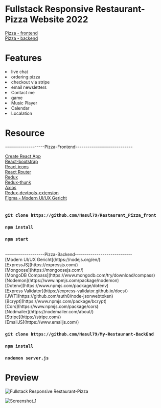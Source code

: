# Fullstack Responsive Restaurant-Pizza Website 2022

[Pizza - frontend](https://github.com/Hasul79/Restaurant_Pizza_front)<br />
[Pizza - backend](https://github.com/Hasul79/My-Restaurant-BackEnd)<br />

# Features
<li> live chat </li>
<li> ordering pizza </li>
<li> checkout via stripe </li>
<li> email newsletters </li>
<li> Contact me </li>
<li>game</li>
<li>Music Player</li>
<li> Calendar </li>
<li> Localation </li>


# Resource

--------------------Pizza-Frontend-----------------------------

[Create React App](https://create-react-app.dev/)<br /> 
[React-bootstrap](https://react-bootstrap.github.io/)<br />
[React icons](https://react-icons.github.io/react-icons/)<br />
[React Router](https://reactrouter.com/en/main)<br />
[Redux](https://redux.js.org/)<br />
[Redux-thunk](https://www.npmjs.com/package/redux-thunk)<br />
[Axios](https://axios-http.com/)<br>
[Redux-devtools-extension](https://www.npmjs.com/package/@redux-devtools/extension)<br />
[Figma - Modern UI/UX Gericht](https://www.figma.com/file/yvClSI9AZBRX8UaaGEByF3/Modern-UI%2FUX%3A-Gericht?node-id=0%3A21&t=5Z7dzFJjhjsPRpMH-0)<br />
<br />



### `git clone https://github.com/Hasul79/Restaurant_Pizza_front` <br />
### `npm install` <br />
### `npm start` <br />
<br />
 --------------------Pizza-Backend-----------------------------
<br />
[Modern UI/UX Gericht](https://nodejs.org/en/)<br />
[ExpressJS](https://expressjs.com/)<br>
[Mongoose](https://mongoosejs.com/)<br>
[MongoDB Compass](https://www.mongodb.com/try/download/compass)<br />
[Nodemon](https://www.npmjs.com/package/nodemon)<br />
[Dotenv](https://www.npmjs.com/package/dotenv)<br />
[Express Validator](https://express-validator.github.io/docs/)<br>
[JWT](https://github.com/auth0/node-jsonwebtoken)<br>
[Bcrypt](https://www.npmjs.com/package/bcrypt)<br />
[Cors](https://www.npmjs.com/package/cors)<br />
[Nodmailer](https://nodemailer.com/about/)<br />
[Stripe](https://stripe.com/)<br />
[EmailJS](https://www.emailjs.com/) <br />


### `git clone https://github.com/Hasul79/My-Restaurant-BackEnd`
### `npm install`
### `nodemon server.js`

# Preview
![Fullstack Responsive Restaurant-Pizza](https://www.dropbox.com/h?preview=Screenshot_1.png)


![Screenshot_1](https://user-images.githubusercontent.com/95657084/208397945-9f5a6768-e60a-4e98-9c8c-e8b33cd15ca7.png)




